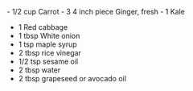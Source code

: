 - 1/2 cup Carrot
- 3 4 inch piece Ginger, fresh
- 1 Kale
- 1 Red cabbage
- 1 tbsp White onion
- 1 tsp maple syrup
- 2 tbsp rice vinegar
- 1/2 tsp sesame oil
- 2 tbsp water
- 2 tbsp grapeseed or avocado oil